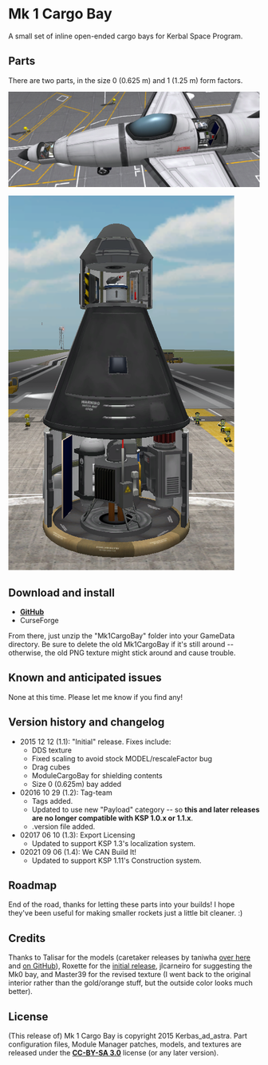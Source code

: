 # Mk 1 Cargo Bay

A small set of inline open-ended cargo bays for Kerbal Space Program.

## Parts

There are two parts, in the size 0 (0.625 m) and 1 (1.25 m) form factors.

![As used in planes](https://raw.githubusercontent.com/Kerbas-ad-astra/Mk1CargoBay/master/horizontal_stack.png)

![As used in rockets](https://raw.githubusercontent.com/Kerbas-ad-astra/Mk1CargoBay/master/vertical_stack.png)

## Download and install

- [**GitHub**](https://github.com/Kerbas-ad-astra/Mk1CargoBay/releases)
- CurseForge

From there, just unzip the "Mk1CargoBay" folder into your GameData directory.  Be sure to delete the old Mk1CargoBay if it's still around -- otherwise, the old PNG texture might stick around and cause trouble.

## Known and anticipated issues

None at this time.  Please let me know if you find any!

## Version history and changelog

- 2015 12 12 (1.1): "Initial" release.  Fixes include:
	- DDS texture
	- Fixed scaling to avoid stock MODEL/rescaleFactor bug
	- Drag cubes
	- ModuleCargoBay for shielding contents
	- Size 0 (0.625m) bay added
- 02016 10 29 (1.2): Tag-team
	- Tags added.
	- Updated to use new "Payload" category -- so **this and later releases are no longer compatible with KSP 1.0.x or 1.1.x**.
	- .version file added.
- 02017 06 10 (1.3): Export Licensing
	- Updated to support KSP 1.3's localization system.
- 02021 09 06 (1.4): We CAN Build It!
	- Updated to support KSP 1.11's Construction system.

## Roadmap

End of the road, thanks for letting these parts into your builds!  I hope they've been useful for making smaller rockets just a little bit cleaner.  :)

## Credits

Thanks to Talisar for the models (caretaker releases by taniwha [over here](http://forum.kerbalspaceprogram.com/index.php?/topic/116849-104-talisar-parts-v100/) and [on GitHub](https://github.com/taniwha-qf/TalisarParts)), Roxette for the [initial release](http://forum.kerbalspaceprogram.com/index.php?/topic/104523-090-mk1-cargo-bay/), jlcarneiro for suggesting the Mk0 bay, and Master39 for the revised texture (I went back to the original interior rather than the gold/orange stuff, but the outside color looks much better).

## License

(This release of) Mk 1 Cargo Bay is copyright 2015 Kerbas_ad_astra.  Part configuration files, Module Manager patches, models, and textures are released under the [**CC-BY-SA 3.0**](http://creativecommons.org/licenses/by-sa/3.0/) license (or any later version).
